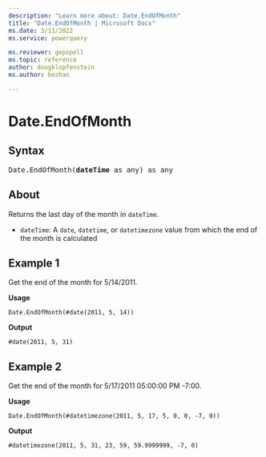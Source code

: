 ```yaml
---
description: "Learn more about: Date.EndOfMonth"
title: "Date.EndOfMonth | Microsoft Docs"
ms.date: 3/11/2022
ms.service: powerquery

ms.reviewer: gepopell
ms.topic: reference
author: dougklopfenstein
ms.author: bezhan

---
```

# Date.EndOfMonth

## Syntax

<pre>
Date.EndOfMonth(<b>dateTime</b> as any) as any
</pre>
  
## About

Returns the last day of the month in `dateTime`.

* `dateTime`: A `date`, `datetime`, or `datetimezone` value from which the end of the month is calculated

## Example 1

Get the end of the month for 5/14/2011.

**Usage**

```powerquery-m
Date.EndOfMonth(#date(2011, 5, 14))
```

**Output**

`#date(2011, 5, 31)`

## Example 2

Get the end of the month for 5/17/2011 05:00:00 PM -7:00.

**Usage**

```powerquery-m
Date.EndOfMonth(#datetimezone(2011, 5, 17, 5, 0, 0, -7, 0))
```

**Output**

`#datetimezone(2011, 5, 31, 23, 59, 59.9999999, -7, 0)`
